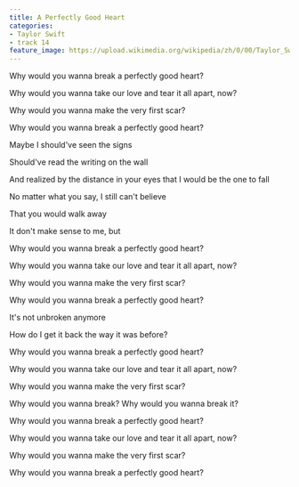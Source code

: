```yaml
---
title: A Perfectly Good Heart
categories:
- Taylor Swift
- track 14
feature_image: https://upload.wikimedia.org/wikipedia/zh/0/00/Taylor_Swift_album.jpg
--- 
```

Why would you wanna break a perfectly good heart?

Why would you wanna take our love and tear it all apart, now?

Why would you wanna make the very first scar?

Why would you wanna break a perfectly good heart?

Maybe I should've seen the signs

Should've read the writing on the wall

And realized by the distance in your eyes that I would be the one to fall

No matter what you say, I still can't believe

That you would walk away

It don't make sense to me, but

Why would you wanna break a perfectly good heart?

Why would you wanna take our love and tear it all apart, now?

Why would you wanna make the very first scar?

Why would you wanna break a perfectly good heart?

It's not unbroken anymore

How do I get it back the way it was before?

Why would you wanna break a perfectly good heart?

Why would you wanna take our love and tear it all apart, now?

Why would you wanna make the very first scar?

Why would you wanna break? Why would you wanna break it?

Why would you wanna break a perfectly good heart?

Why would you wanna take our love and tear it all apart, now?

Why would you wanna make the very first scar?

Why would you wanna break a perfectly good heart?